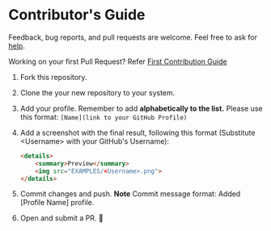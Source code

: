 # Contributor's Guide
Feedback, bug reports, and pull requests are welcome. Feel free to ask for [help](https://github.com/coderjojo/creative-profile-readme/issues).

Working on your first Pull Request? Refer [First Contribution Guide](https://github.com/firstcontributions/first-contributions)

1. Fork this repository.
2. Clone the your new repository to your system.
3. Add your profile. Remember to add **alphabetically to the list.** Please use this format: `[Name](link to your GitHub Profile)`
4. Add a screenshot with the final result, following this format (Substitute \<Username> with your GitHub's Username):

    ```html
    <details>
        <summary>Preview</summary>
        <img src="EXAMPLES/<Username>.png">
    </details>
    ```

5. Commit changes and push. **Note** Commit message format: Added [Profile Name] profile.
6. Open and submit a PR. :tada:
